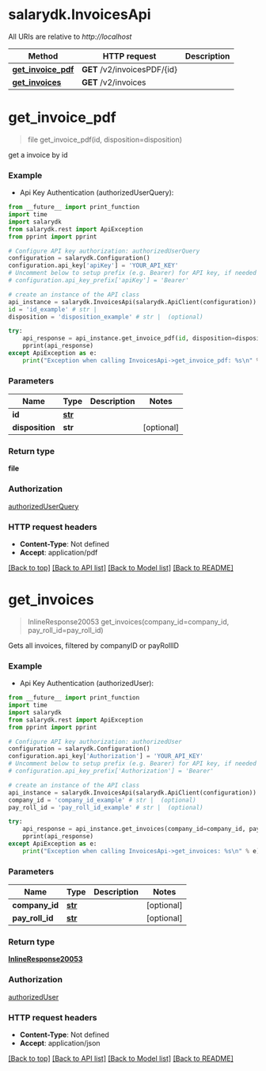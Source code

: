 # salarydk.InvoicesApi

All URIs are relative to *http://localhost*

Method | HTTP request | Description
------------- | ------------- | -------------
[**get_invoice_pdf**](InvoicesApi.md#get_invoice_pdf) | **GET** /v2/invoicesPDF/{id} | 
[**get_invoices**](InvoicesApi.md#get_invoices) | **GET** /v2/invoices | 


# **get_invoice_pdf**
> file get_invoice_pdf(id, disposition=disposition)



get a invoice by id

### Example

* Api Key Authentication (authorizedUserQuery): 
```python
from __future__ import print_function
import time
import salarydk
from salarydk.rest import ApiException
from pprint import pprint

# Configure API key authorization: authorizedUserQuery
configuration = salarydk.Configuration()
configuration.api_key['apiKey'] = 'YOUR_API_KEY'
# Uncomment below to setup prefix (e.g. Bearer) for API key, if needed
# configuration.api_key_prefix['apiKey'] = 'Bearer'

# create an instance of the API class
api_instance = salarydk.InvoicesApi(salarydk.ApiClient(configuration))
id = 'id_example' # str | 
disposition = 'disposition_example' # str |  (optional)

try:
    api_response = api_instance.get_invoice_pdf(id, disposition=disposition)
    pprint(api_response)
except ApiException as e:
    print("Exception when calling InvoicesApi->get_invoice_pdf: %s\n" % e)
```

### Parameters

Name | Type | Description  | Notes
------------- | ------------- | ------------- | -------------
 **id** | [**str**](.md)|  | 
 **disposition** | **str**|  | [optional] 

### Return type

**file**

### Authorization

[authorizedUserQuery](../README.md#authorizedUserQuery)

### HTTP request headers

 - **Content-Type**: Not defined
 - **Accept**: application/pdf

[[Back to top]](#) [[Back to API list]](../README.md#documentation-for-api-endpoints) [[Back to Model list]](../README.md#documentation-for-models) [[Back to README]](../README.md)

# **get_invoices**
> InlineResponse20053 get_invoices(company_id=company_id, pay_roll_id=pay_roll_id)



Gets all invoices, filtered by companyID or payRollID

### Example

* Api Key Authentication (authorizedUser): 
```python
from __future__ import print_function
import time
import salarydk
from salarydk.rest import ApiException
from pprint import pprint

# Configure API key authorization: authorizedUser
configuration = salarydk.Configuration()
configuration.api_key['Authorization'] = 'YOUR_API_KEY'
# Uncomment below to setup prefix (e.g. Bearer) for API key, if needed
# configuration.api_key_prefix['Authorization'] = 'Bearer'

# create an instance of the API class
api_instance = salarydk.InvoicesApi(salarydk.ApiClient(configuration))
company_id = 'company_id_example' # str |  (optional)
pay_roll_id = 'pay_roll_id_example' # str |  (optional)

try:
    api_response = api_instance.get_invoices(company_id=company_id, pay_roll_id=pay_roll_id)
    pprint(api_response)
except ApiException as e:
    print("Exception when calling InvoicesApi->get_invoices: %s\n" % e)
```

### Parameters

Name | Type | Description  | Notes
------------- | ------------- | ------------- | -------------
 **company_id** | [**str**](.md)|  | [optional] 
 **pay_roll_id** | [**str**](.md)|  | [optional] 

### Return type

[**InlineResponse20053**](InlineResponse20053.md)

### Authorization

[authorizedUser](../README.md#authorizedUser)

### HTTP request headers

 - **Content-Type**: Not defined
 - **Accept**: application/json

[[Back to top]](#) [[Back to API list]](../README.md#documentation-for-api-endpoints) [[Back to Model list]](../README.md#documentation-for-models) [[Back to README]](../README.md)

